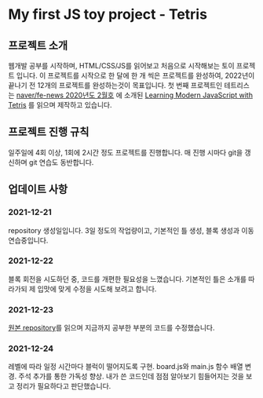 # My first JS toy project - Tetris

## 프로젝트 소개
웹개발 공부를 시작하며, HTML/CSS/JS를 읽어보고 처음으로 시작해보는 토이 프로젝트 입니다.
이 프로젝트를 시작으로 한 달에 한 개 씩은 프로젝트를 완성하여, 2022년이 끝나기 전 12개의 프로젝트를 완성하는것이 목표입니다.
첫 번째 프로젝트인 테트리스는 [naver/fe-news 2020년도 2월호](http://github.com/naver/fe-news/blob/master/issues/2020-02.md)
에 소개된 [Learning Modern JavaScript with Tetris](https://michael-karen.medium.com/learning-modern-javascript-with-tetris-92d532bcd057)
를 읽으며 제작하고 있습니다.

## 프로젝트 진행 규칙
일주일에 4회 이상, 1회에 2시간 정도 프로젝트를 진행합니다. 매 진행 시마다 git을 갱신하며 git 연습도 동반합니다.

## 업데이트 사항
### 2021-12-21
repository 생성일입니다. 3일 정도의 작업량이고, 기본적인 틀 생성, 블록 생성과 이동 연습중입니다.
### 2021-12-22
블록 회전을 시도하던 중, 코드를 개편한 필요성을 느꼈습니다. 기본적인 틀은 소개를 따라가되 제 입맛에 맞게 수정을 시도해 보려고 합니다.
### 2021-12-23
[원본 repository](https://github.com/melcor76/js-tetris)를 읽으며 지금까지 공부한 부분의 코드를 수정했습니다.
### 2021-12-24
레벨에 따라 일정 시간마다 블럭이 떨어지도록 구현. board.js와 main.js 함수 배열 변경. 주석 추가를 통한 가독성 향상.
내가 쓴 코드인데 점점 알아보기 힘들어지는 것을 보고 정리가 필요하다고 판단했습니다.